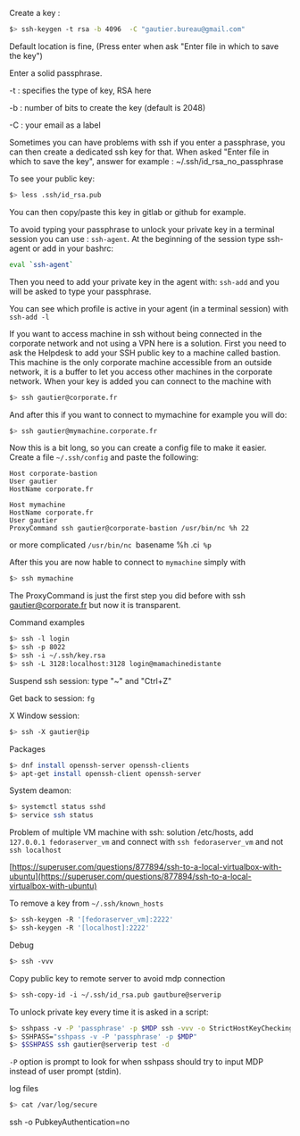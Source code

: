 Create a key :
``` bash
$> ssh-keygen -t rsa -b 4096  -C "gautier.bureau@gmail.com"
```
Default location is fine, (Press enter when ask "Enter file in which to save the key")

Enter a solid passphrase.

-t : specifies the type of key, RSA here

-b : number of bits to create the key (default is 2048)

-C : your email as a label

Sometimes you can have problems with ssh if you enter a passphrase, you can then create a dedicated ssh key for that.
When asked "Enter file in which to save the key", answer for example : ~/.ssh/id_rsa_no_passphrase

To see your public key:
``` bash
$> less .ssh/id_rsa.pub
```
You can then copy/paste this key in gitlab or github for example.

To avoid typing your passphrase to unlock your private key in a terminal session you can use : `ssh-agent`.
At the beginning of the session type ssh-agent or add in your bashrc:
``` bash
eval `ssh-agent`
```
Then you need to add your private key in the agent with: `ssh-add` and you will be asked to type your passphrase.

You can see which profile is active in your agent (in a terminal session) with `ssh-add -l`

If you want to access machine in ssh without being connected in the corporate network and not using a VPN here is a solution.
First you need to ask the Helpdesk to add your SSH public key to a machine called bastion.
This machine is the only corporate machine accessible from an outside network, it is a buffer to let you access other machines in the corporate network.
When your key is added you can connect to the machine with
``` bash
$> ssh gautier@corporate.fr
```

And after this if you want to connect to mymachine for example you will do:
``` bash
$> ssh gautier@mymachine.corporate.fr
```

Now this is a bit long, so you can create a config file to make it easier. Create a file `~/.ssh/config` and paste the following:

```
Host corporate-bastion
User gautier
HostName corporate.fr

Host mymachine
HostName corporate.fr
User gautier
ProxyCommand ssh gautier@corporate-bastion /usr/bin/nc %h 22
```

or more complicated `/usr/bin/nc `basename %h .ci` %p`

After this you are now hable to connect to `mymachine` simply with
``` bash
$> ssh mymachine
```

The ProxyCommand is just the first step you did before with ssh gautier@corporate.fr but now it is transparent.

Command examples

``` bash
$> ssh -l login
$> ssh -p 8022
$> ssh -i ~/.ssh/key.rsa
$> ssh -L 3128:localhost:3128 login@mamachinedistante
```

Suspend ssh session: type "~" and "Ctrl+Z"

Get back to session: `fg`

X Window session:
``` bash
$> ssh -X gautier@ip
```

Packages
``` bash
$> dnf install openssh-server openssh-clients
$> apt-get install openssh-client openssh-server
```

System deamon:
``` bash
$> systemctl status sshd
$> service ssh status
```

Problem of multiple VM machine with ssh: solution /etc/hosts, add `127.0.0.1 fedoraserver_vm` and connect with `ssh fedoraserver_vm` and not `ssh localhost`

[https://superuser.com/questions/877894/ssh-to-a-local-virtualbox-with-ubuntu](https://superuser.com/questions/877894/ssh-to-a-local-virtualbox-with-ubuntu)

To remove a key from `~/.ssh/known_hosts`
``` bash
$> ssh-keygen -R '[fedoraserver_vm]:2222'
$> ssh-keygen -R '[localhost]:2222'
```

Debug
``` bash
$> ssh -vvv
```

Copy public key to remote server to avoid mdp connection
``` bash
$> ssh-copy-id -i ~/.ssh/id_rsa.pub gautbure@serverip
```

To unlock private key every time it is asked in a script:
``` bash
$> sshpass -v -P 'passphrase' -p $MDP ssh -vvv -o StrictHostKeyChecking=no gautier@serverip
$> SSHPASS="sshpass -v -P 'passphrase' -p $MDP"
$> $SSHPASS ssh gautier@serverip test -d
```

`-P` option is prompt to look for when sshpass should try to input MDP instead of user prompt (stdin).

log files
``` bash
$> cat /var/log/secure
```

ssh -o PubkeyAuthentication=no 
